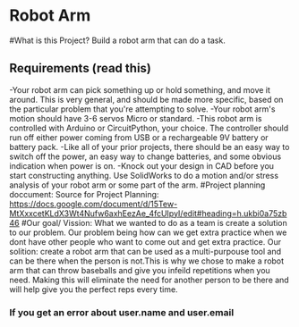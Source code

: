 # Robot Arm
#What is this Project?
Build a robot arm that can do a task.
## Requirements (read this)
-Your robot arm can pick something up or hold something, and move it around.  This is very general, and should be made more specific, based on the particular problem that you're attempting to solve.
-Your robot arm's motion should have 3-6 servos Micro or standard. 
-This robot arm is controlled with Arduino or CircuitPython, your choice.  The controller should run off either power coming from USB or a rechargeable 9V battery or battery pack.
-Like all of your prior projects, there should be an easy way to switch off the power, an easy way to change batteries, and some obvious indication when power is on.
-Knock out your design in CAD before you start constructing anything.  Use SolidWorks to do a motion and/or stress analysis of your robot arm or some part of the arm. 
#Project planning doccument:
Source for Project Planning: https://docs.google.com/document/d/15Tew-MtXxxcetKLdX3Wt4Nufw6axhEezAe_4fcUIpyI/edit#heading=h.ukbi0a75zb46 
#Our goal/ Vission:
What we wanted to do as a team is create a solution to our problem. Our problem being how can we get extra practice when we dont have other people who want to come out and get extra practice. Our solition: create a robot arm that can be used as a multi-purpouse tool and can be there when the person is not.This is why we chose to make a robot arm that can throw baseballs and give you infeild repetitions when you need. Making this will eliminate the need for another person to be there and will help give you the perfect reps every time.
### If you get an error about user.name and user.email
